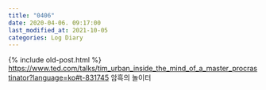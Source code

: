 ```yaml
---
title: "0406"
date: 2020-04-06. 09:17:00
last_modified_at: 2021-10-05
categories: Log Diary
---
```

{% include old-post.html %}
https://www.ted.com/talks/tim_urban_inside_the_mind_of_a_master_procrastinator?language=ko#t-831745
암흑의 놀이터
